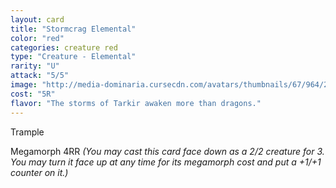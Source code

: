 ```yaml
---
layout: card
title: "Stormcrag Elemental"
color: "red"
categories: creature red
type: "Creature - Elemental"
rarity: "U"
attack: "5/5"
image: "http://media-dominaria.cursecdn.com/avatars/thumbnails/67/964/200/283/635610610067941429.png"
cost: "5R"
flavor: "The storms of Tarkir awaken more than dragons."
---
```


Trample

Megamorph <span class="tip mana-icon mana-colorless-04" title="4 Colorless Mana">4</span><span class="tip mana-icon mana-red" title="1 Red Mana">R</span><span class="tip mana-icon mana-red" title="1 Red Mana">R</span> <em>(You may cast this card face down as a 2/2 creature for <span class="tip mana-icon mana-colorless-03" title="3 Colorless Mana">3</span>. You may turn it face up at any time for its megamorph cost and put a +1/+1 counter on it.)</em>
